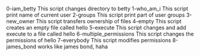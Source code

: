 0-iam_betty
This script changes directory to betty
1-who_am_i
This script print name of current user
2-groups
This script print part of user groups
3-new_owner
This script transfers ownership of files
4-empty
This script creates an empty file called hello
5-execute
This script changes and add execute to a file called hello
6-multiple_permissions
This script changes the permissions of hello
7-everybody
This script modifies permissions
8-james_bond
works like james bond, haha
